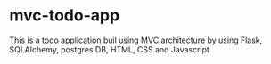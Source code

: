 # mvc-todo-app
This is a todo application buil using MVC architecture by using Flask, SQLAlchemy, postgres DB, HTML, CSS and Javascript
